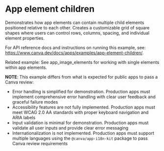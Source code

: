 # App element children

Demonstrates how app elements can contain multiple child elements positioned relative to each other. Creates a customizable grid of square shapes where users can control rows, columns, spacing, and individual element properties.

For API reference docs and instructions on running this example, see: https://www.canva.dev/docs/apps/examples/app-element-children/.

Related example: See app_image_elements for working with single elements within app elements.

**NOTE**: This example differs from what is expected for public apps to pass a Canva review:

- Error handling is simplified for demonstration. Production apps must implement comprehensive error handling with clear user feedback and graceful failure modes
- Accessibility features are not fully implemented. Production apps must meet WCAG 2.0 AA standards with proper keyboard navigation and ARIA labels
- Input validation is minimal for demonstration. Production apps must validate all user inputs and provide clear error messaging
- Internationalization is not implemented. Production apps must support multiple languages using the `@canva/app-i18n-kit` package to pass Canva review requirements
